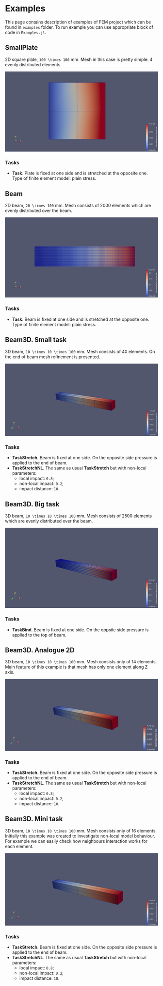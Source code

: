 # Examples

This page contains description of examples of FEM project which can be found in `examples`
folder. To run example you can use appropriate block of code in `Examples.jl`.

## SmallPlate

2D square plate, ``100 \times 100`` mm. Mesh in this case is pretty simple: 4 
evenly distributed elements.

![SmallPlate example](./images/smallplate.png)

### Tasks

- **Task**. Plate is fixed at one side and is stretched at the opposite one. Type of finite 
    element model: plain stress.

## Beam

2D beam, ``20 \times 100`` mm. Mesh consists of 2000 elements which are evenly distributed
over the beam.

![Beam example](./images/beam.png)

### Tasks

- **Task**. Beam is fixed at one side and is stretched at the opposite one. Type of finite 
    element model: plain stress.

## Beam3D. Small task
3D beam, ``10 \times 10 \times 100`` mm. Mesh consists of 40 elements. On the end of beam 
mesh refinement is presented.

![Beam3D/Small example](./images/beam3D_small.png)

### Tasks

- **TaskStretch**. Beam is fixed at one side. On the opposite side pressure is applied to
    the end of beam.
- **TaskStretchNL**. The same as usual **TaskStretch** but with non-local parameters:
    - local impact: ``0.8``;
    - non-local impact: ``0.2``;
    - impact distance: ``10``.


## Beam3D. Big task

3D beam, ``10 \times 10 \times 100`` mm. Mesh consists of 2500 elements which are evenly
distributed over the beam.

![Beam3D/Big example](./images/beam3D_big.png)

### Tasks

- **TaskBind**. Beam is fixed at one side. On the oppsite side pressure is applied to the 
    top of beam.

## Beam3D. Analogue 2D

3D beam, ``10 \times 10 \times 100`` mm. Mesh consists only of 14 elements. Main feature of
this example is that mesh has only one element along Z axis.

![Beam3D/Analogue 2D](./images/beam3D_analogue2d.png)

### Tasks

- **TaskStretch**. Beam is fixed at one side. On the opposite side pressure is applied to
    the end of beam.
- **TaskStretchNL**. The same as usual **TaskStretch** but with non-local parameters:
    - local impact: ``0.8``;
    - non-local impact: ``0.2``;
    - impact distance: ``10``.

## Beam3D. Mini task

3D beam, ``10 \times 10 \times 100`` mm. Mesh consists only of 16 elements. Initially this
example was created to investigate non-local model behaviour. For example we can easily
check how neighbours interaction works for each element.

![Beam3D/Mini example](./images/beam3D_mini.png)

### Tasks

- **TaskStretch**. Beam is fixed at one side. On the opposite side pressure is applied to
    the end of beam.
- **TaskStretchNL**. The same as usual **TaskStretch** but with non-local parameters:
    - local impact: ``0.8``;
    - non-local impact: ``0.2``;
    - impact distance: ``10``.
